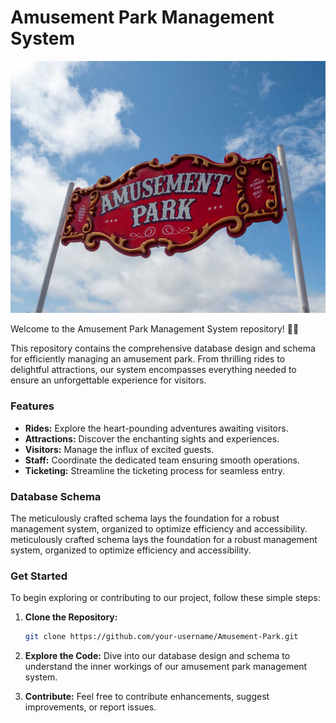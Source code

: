 

# Amusement Park Management System

<p align="center">
  <img src="https://raw.githubusercontent.com/PrayujaTeli/Amusement-Park/main/AmusmentPark.jpeg" alt="Amusement Park Logo">
</p>

Welcome to the Amusement Park Management System repository! 🎢🎡

This repository contains the comprehensive database design and schema for efficiently managing an amusement park. From thrilling rides to delightful attractions, our system encompasses everything needed to ensure an unforgettable experience for visitors.

### Features

- **Rides:** Explore the heart-pounding adventures awaiting visitors.
- **Attractions:** Discover the enchanting sights and experiences.
- **Visitors:** Manage the influx of excited guests.
- **Staff:** Coordinate the dedicated team ensuring smooth operations.
- **Ticketing:** Streamline the ticketing process for seamless entry.

### Database Schema

The meticulously crafted schema lays the foundation for a robust management system, organized to optimize efficiency and accessibility. meticulously crafted schema lays the foundation for a robust management system, organized to optimize efficiency and accessibility.

### Get Started

To begin exploring or contributing to our project, follow these simple steps:

1. **Clone the Repository:**
   ```sh
   git clone https://github.com/your-username/Amusement-Park.git
   ```

2. **Explore the Code:**
   Dive into our database design and schema to understand the inner workings of our amusement park management system.

3. **Contribute:**
   Feel free to contribute enhancements, suggest improvements, or report issues.
